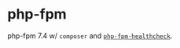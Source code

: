 # php-fpm

php-fpm 7.4 w/ `composer` and [`php-fpm-healthcheck`](https://github.com/renatomefi/php-fpm-healthcheck).
